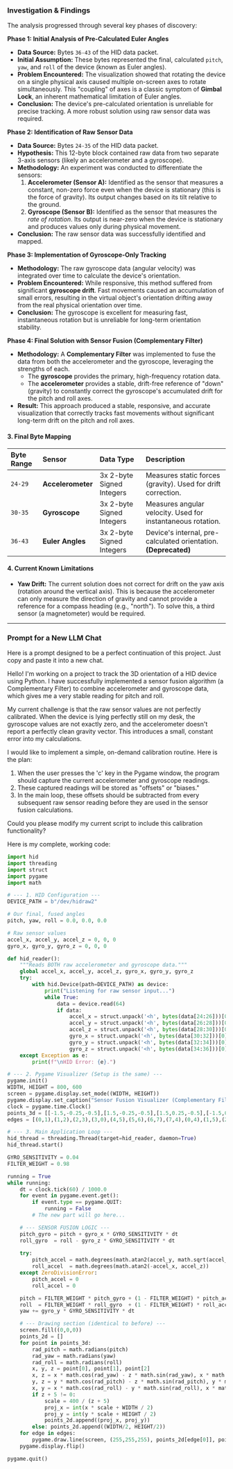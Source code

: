 ### Investigation & Findings

The analysis progressed through several key phases of discovery:

**Phase 1: Initial Analysis of Pre-Calculated Euler Angles**

*   **Data Source:** Bytes `36-43` of the HID data packet.
*   **Initial Assumption:** These bytes represented the final, calculated `pitch`, `yaw`, and `roll` of the device (known as Euler angles).
*   **Problem Encountered:** The visualization showed that rotating the device on a single physical axis caused multiple on-screen axes to rotate simultaneously. This "coupling" of axes is a classic symptom of **Gimbal Lock**, an inherent mathematical limitation of Euler angles.
*   **Conclusion:** The device's pre-calculated orientation is unreliable for precise tracking. A more robust solution using raw sensor data was required.

**Phase 2: Identification of Raw Sensor Data**

*   **Data Source:** Bytes `24-35` of the HID data packet.
*   **Hypothesis:** This 12-byte block contained raw data from two separate 3-axis sensors (likely an accelerometer and a gyroscope).
*   **Methodology:** An experiment was conducted to differentiate the sensors:
    1.  **Accelerometer (Sensor A):** Identified as the sensor that measures a constant, non-zero force even when the device is stationary (this is the force of gravity). Its output changes based on its tilt relative to the ground.
    2.  **Gyroscope (Sensor B):** Identified as the sensor that measures the *rate of rotation*. Its output is near-zero when the device is stationary and produces values only during physical movement.
*   **Conclusion:** The raw sensor data was successfully identified and mapped.

**Phase 3: Implementation of Gyroscope-Only Tracking**

*   **Methodology:** The raw gyroscope data (angular velocity) was integrated over time to calculate the device's orientation.
*   **Problem Encountered:** While responsive, this method suffered from significant **gyroscope drift**. Fast movements caused an accumulation of small errors, resulting in the virtual object's orientation drifting away from the real physical orientation over time.
*   **Conclusion:** The gyroscope is excellent for measuring fast, instantaneous rotation but is unreliable for long-term orientation stability.

**Phase 4: Final Solution with Sensor Fusion (Complementary Filter)**

*   **Methodology:** A **Complementary Filter** was implemented to fuse the data from both the accelerometer and the gyroscope, leveraging the strengths of each.
    *   The **gyroscope** provides the primary, high-frequency rotation data.
    *   The **accelerometer** provides a stable, drift-free reference of "down" (gravity) to constantly correct the gyroscope's accumulated drift for the pitch and roll axes.
*   **Result:** This approach produced a stable, responsive, and accurate visualization that correctly tracks fast movements without significant long-term drift on the pitch and roll axes.

#### **3. Final Byte Mapping**

| Byte Range | Sensor            | Data Type                   | Description                                             |
| :--------- | :---------------- | :-------------------------- | :------------------------------------------------------ |
| `24-29`    | **Accelerometer** | 3x 2-byte Signed Integers   | Measures static forces (gravity). Used for drift correction. |
| `30-35`    | **Gyroscope**     | 3x 2-byte Signed Integers   | Measures angular velocity. Used for instantaneous rotation. |
| `36-43`    | **Euler Angles**  | 3x 2-byte Signed Integers   | Device's internal, pre-calculated orientation. **(Deprecated)** |

#### **4. Current Known Limitations**

*   **Yaw Drift:** The current solution does not correct for drift on the yaw axis (rotation around the vertical axis). This is because the accelerometer can only measure the direction of gravity and cannot provide a reference for a compass heading (e.g., "north"). To solve this, a third sensor (a magnetometer) would be required.

---

### **Prompt for a New LLM Chat**

Here is a prompt designed to be a perfect continuation of this project. Just copy and paste it into a new chat.

Hello! I'm working on a project to track the 3D orientation of a HID device using Python. I have successfully implemented a sensor fusion algorithm (a Complementary Filter) to combine accelerometer and gyroscope data, which gives me a very stable reading for pitch and roll.

My current challenge is that the raw sensor values are not perfectly calibrated. When the device is lying perfectly still on my desk, the gyroscope values are not exactly zero, and the accelerometer doesn't report a perfectly clean gravity vector. This introduces a small, constant error into my calculations.

I would like to implement a simple, on-demand calibration routine. Here is the plan:

1.  When the user presses the 'c' key in the Pygame window, the program should capture the current accelerometer and gyroscope readings.
2.  These captured readings will be stored as "offsets" or "biases."
3.  In the main loop, these offsets should be subtracted from every subsequent raw sensor reading before they are used in the sensor fusion calculations.

Could you please modify my current script to include this calibration functionality?

Here is my complete, working code:

```python
import hid
import threading
import struct
import pygame
import math

# --- 1. HID Configuration ---
DEVICE_PATH = b"/dev/hidraw2"

# Our final, fused angles
pitch, yaw, roll = 0.0, 0.0, 0.0

# Raw sensor values
accel_x, accel_y, accel_z = 0, 0, 0
gyro_x, gyro_y, gyro_z = 0, 0, 0

def hid_reader():
    """Reads BOTH raw accelerometer and gyroscope data."""
    global accel_x, accel_y, accel_z, gyro_x, gyro_y, gyro_z
    try:
        with hid.Device(path=DEVICE_PATH) as device:
            print("Listening for raw sensor input...")
            while True:
                data = device.read(64)
                if data:
                    accel_x = struct.unpack('<h', bytes(data[24:26]))[0]
                    accel_y = struct.unpack('<h', bytes(data[26:28]))[0]
                    accel_z = struct.unpack('<h', bytes(data[28:30]))[0]
                    gyro_x = struct.unpack('<h', bytes(data[30:32]))[0]
                    gyro_y = struct.unpack('<h', bytes(data[32:34]))[0]
                    gyro_z = struct.unpack('<h', bytes(data[34:36]))[0]
    except Exception as e:
        print(f"\nHID Error: {e}.")

# --- 2. Pygame Visualizer (Setup is the same) ---
pygame.init()
WIDTH, HEIGHT = 800, 600
screen = pygame.display.set_mode((WIDTH, HEIGHT))
pygame.display.set_caption("Sensor Fusion Visualizer (Complementary Filter)")
clock = pygame.time.Clock()
points_3d = [[-1.5,-0.25,-0.5],[1.5,-0.25,-0.5],[1.5,0.25,-0.5],[-1.5,0.25,-0.5],[-1.5,-0.25,0.5],[1.5,-0.25,0.5],[1.5,0.25,0.5],[-1.5,0.25,0.5]]
edges = [(0,1),(1,2),(2,3),(3,0),(4,5),(5,6),(6,7),(7,4),(0,4),(1,5),(2,6),(3,7)]

# --- 3. Main Application Loop ---
hid_thread = threading.Thread(target=hid_reader, daemon=True)
hid_thread.start()

GYRO_SENSITIVITY = 0.04
FILTER_WEIGHT = 0.98

running = True
while running:
    dt = clock.tick(60) / 1000.0
    for event in pygame.event.get():
        if event.type == pygame.QUIT:
            running = False
        # The new part will go here...

    # --- SENSOR FUSION LOGIC ---
    pitch_gyro = pitch + gyro_x * GYRO_SENSITIVITY * dt
    roll_gyro  = roll - gyro_z * GYRO_SENSITIVITY * dt
    
    try:
        pitch_accel = math.degrees(math.atan2(accel_y, math.sqrt(accel_x**2 + accel_z**2)))
        roll_accel  = math.degrees(math.atan2(-accel_x, accel_z))
    except ZeroDivisionError:
        pitch_accel = 0
        roll_accel = 0

    pitch = FILTER_WEIGHT * pitch_gyro + (1 - FILTER_WEIGHT) * pitch_accel
    roll  = FILTER_WEIGHT * roll_gyro  + (1 - FILTER_WEIGHT) * roll_accel
    yaw += gyro_y * GYRO_SENSITIVITY * dt

    # --- Drawing section (identical to before) ---
    screen.fill((0,0,0))
    points_2d = []
    for point in points_3d:
        rad_pitch = math.radians(pitch)
        rad_yaw = math.radians(yaw)
        rad_roll = math.radians(roll)
        x, y, z = point[0], point[1], point[2]
        x, z = x * math.cos(rad_yaw) - z * math.sin(rad_yaw), x * math.sin(rad_yaw) + z * math.cos(rad_yaw)
        y, z = y * math.cos(rad_pitch) - z * math.sin(rad_pitch), y * math.sin(rad_pitch) + z * math.cos(rad_pitch)
        x, y = x * math.cos(rad_roll) - y * math.sin(rad_roll), x * math.sin(rad_roll) + y * math.cos(rad_roll)
        if z + 5 != 0:
            scale = 400 / (z + 5)
            proj_x = int(x * scale + WIDTH / 2)
            proj_y = int(y * scale + HEIGHT / 2)
            points_2d.append((proj_x, proj_y))
        else: points_2d.append((WIDTH/2, HEIGHT/2))
    for edge in edges:
        pygame.draw.line(screen, (255,255,255), points_2d[edge[0]], points_2d[edge[1]], 2)
    pygame.display.flip()

pygame.quit()
```